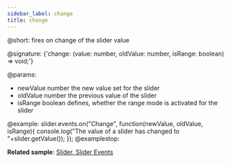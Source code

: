 ```yaml
---
sidebar_label: change
title: change
---          
```


@short: fires on change of the slider value

@signature: {'change: (value: number, oldValue: number, isRange: boolean) => void;'}

@params:
- newValue		number		the new value set for the slider
- oldValue		number		the previous value of the slider
- isRange		boolean		defines, whether the range mode is activated for the slider

@example:
slider.events.on("Change", function(newValue, oldValue, isRange){
    console.log("The value of a slider has changed to "+slider.getValue());
});
@examplestop:

**Related sample**: [Slider. Slider Events](https://snippet.dhtmlx.com/sc7ov54z)
